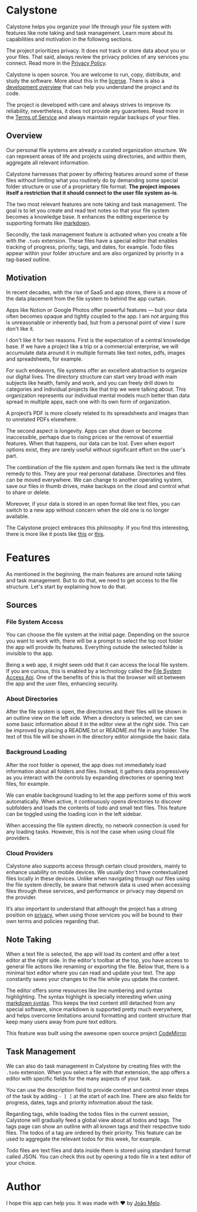 # Calystone

Calystone helps you organize your life through your file system with features like note taking and task management. Learn more about its capabilities and motivation in the following sections.

The project prioritizes privacy. It does not track or store data about you or your files. That said, always review the privacy policies of any services you connect. Read more in the [Privacy Policy](docs/PRIVACY_POLICY.md).

Calystone is open source. You are welcome to run, copy, distribute, and study the software. More about this in the [license](/LICENSE). There is also a [development overview](/docs/DEVELOPMENT.md) that can help you understand the project and its code.

The project is developed with care and always strives to improve its reliability, nevertheless, it does not provide any guarantees. Read more in the [Terms of Service](docs/TERMS_OF_SERVICE.md) and always maintain regular backups of your files.

## Overview

Our personal file systems are already a curated organization structure. We can represent areas of life and projects using directories, and within them, aggregate all relevant information.

Calystone harnesses that power by offering features around some of these files without limiting what you routinely do by demanding some special folder structure or use of a proprietary file format. **The project imposes itself a restriction that it should connect to the user file system as-is**.

The two most relevant features are note taking and task management. The goal is to let you create and read text notes so that your file system becomes a knowledge base. It enhances the editing experience by supporting formats like [markdown](https://en.wikipedia.org/wiki/Markdown). 

Secondly, the task management feature is activated when you create a file with the `.todo` extension. These files have a special editor that enables tracking of progress, priority, tags, and dates, for example. Todo files appear within your folder structure and are also organized by priority in a tag-based outline.

## Motivation

In recent decades, with the rise of SaaS and app stores, there is a move of the data placement from the file system to behind the app curtain.

Apps like Notion or Google Photos offer powerful features — but your data often becomes opaque and tightly coupled to the app. I am not arguing this is unreasonable or inherently bad, but from a personal point of view I sure don't like it.

I don't like it for two reasons. First is the expectation of a central knowledge base. If we have a project like a trip or a commercial enterprise, we will accumulate data around it in multiple formats like text notes, pdfs, images and spreadsheets, for example. 

For such endeavors, file systems offer an excellent abstraction to organize our digital lives. The directory structure can start very broad with main subjects like health, family and work, and you can freely drill down to categories and individual projects like that trip we were talking about. This organization represents our individual mental models much better than data spread in multiple apps, each one with its own form of organization.

A project’s PDF is more closely related to its spreadsheets and images than to unrelated PDFs elsewhere.

The second aspect is longevity. Apps can shut down or become inaccessible, perhaps due to rising prices or the removal of essential features. When that happens, our data can be lost. Even when export options exist, they are rarely useful without significant effort on the user's part.

The combination of the file system and open formats like text is the ultimate remedy to this. They are your real personal database. Directories and files can be moved everywhere. We can change to another operating system, save our files in thumb drives, make backups on the cloud and control what to share or delete. 

Moreover, if your data is stored in an open format like text files, you can switch to a new app without concern when the old one is no longer available.

The Calystone project embraces this philosophy. If you find this interesting, there is more like it posts like [this](https://web.archive.org/web/20211227173721/https://www.al3x.net/blog/2009/01/31/the-case-against-everything-buckets) or [this](https://sive.rs/plaintext).

# Features

As mentioned in the beginning, the main features are around note taking and task management. But to do that, we need to get access to the file structure. Let's start by explaining how to do that.

## Sources

### File System Access

You can choose the file system at the initial page. Depending on the source you want to work with, there will be a prompt to select the top root folder the app will provide its features. Everything outside the selected folder is invisible to the app.

Being a web app, it might seem odd that it can access the local file system. If you are curious, this is enabled by a technology called the [File System Access Api](https://developer.mozilla.org/en-US/docs/Web/API/File_System_API). One of the benefits of this is that the browser will sit between the app and the user files, enhancing security.

### About Directories

After the file system is open, the directories and their files will be shown in an outline view on the left side. When a directory is selected, we can see some basic information about it in the editor view at the right side. This can be improved by placing a README.txt or README.md file in any folder. The text of this file will be shown in the directory editor alongside the basic data.

### Background Loading

After the root folder is opened, the app does not immediately load information about all folders and files. Instead, it gathers data progressively as you interact with the controls by expanding directories or opening text files, for example.

We can enable background loading to let the app perform some of this work automatically. When active, it continuously opens directories to discover subfolders and loads the contents of todo and small text files. This feature can be toggled using the loading icon in the left sidebar.

When accessing the file system directly, no network connection is used for any loading tasks. However, this is not the case when using cloud file providers.

### Cloud Providers

Calystone also supports access through certain cloud providers, mainly to enhance usability on mobile devices. We usually don't have contextualized files locally in these devices. Unlike when navigating through our files using the file system directly, be aware that network data is used when accessing files through these services, and performance or privacy may depend on the provider.

It’s also important to understand that although the project has a strong position on [privacy](docs/PRIVACY_POLICY.md), when using those services you will be bound to their own terms and policies regarding that.

## Note Taking

When a text file is selected, the app will load its content and offer a text editor at the right side. In the editor's toolbar at the top, you have access to general file actions like renaming or exporting the file. Below that, there is a minimal text editor where you can read and update your text. The app constantly saves your changes to the file while you update the content.

The editor offers some resources like line numbering and syntax highlighting. The syntax highlight is specially interesting when using [markdown syntax](https://www.markdownguide.org/basic-syntax/). This keeps the text content still detached from any special software, since markdown is supported pretty much everywhere, and helps overcome limitations around formatting and content structure that keep many users away from pure text editors.

This feature was built using the awesome open source project [CodeMirror](https://codemirror.net/).

## Task Management

We can also do task management in Calystone by creating files with the `.todo` extension. When you select a file with that extension, the app offers a editor with specific fields for the many aspects of your task.

You can use the description field to provide context and control inner steps of the task by adding `- [ ]` at the start of each line. There are also fields for progress, dates, tags and priority information about the task.

Regarding tags, while loading the todos files in the current session, Calystone will gradually feed a global view about all todos and tags. The tags page can show an outline with all known tags and their respective todo files. The todos of a tag are ordered by their priority. This feature can be used to aggregate the relevant todos for this week, for example.

Todo files are text files and data inside them is stored using standard format called JSON. You can check this out by opening a todo file in a text editor of your choice.

# Author

I hope this app can help you. It was made with ❤️ by [João Melo](http://joao.melo.plus).

